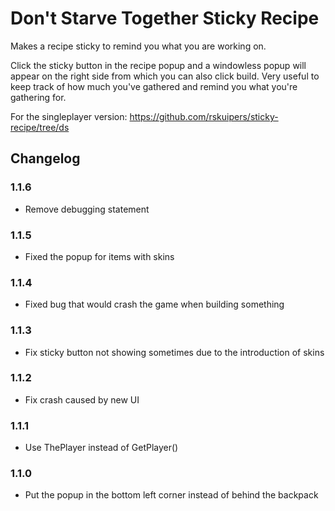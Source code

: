 # Don't Starve Together Sticky Recipe
Makes a recipe sticky to remind you what you are working on.

Click the sticky button in the recipe popup and a windowless popup will appear on the right side from which you can also click build.
Very useful to keep track of how much you've gathered and remind you what you're gathering for.

For the singleplayer version: https://github.com/rskuipers/sticky-recipe/tree/ds

## Changelog

### 1.1.6
- Remove debugging statement

### 1.1.5
- Fixed the popup for items with skins

### 1.1.4
- Fixed bug that would crash the game when building something

### 1.1.3
- Fix sticky button not showing sometimes due to the introduction of skins

### 1.1.2
- Fix crash caused by new UI

### 1.1.1
- Use ThePlayer instead of GetPlayer()

### 1.1.0
- Put the popup in the bottom left corner instead of behind the backpack


